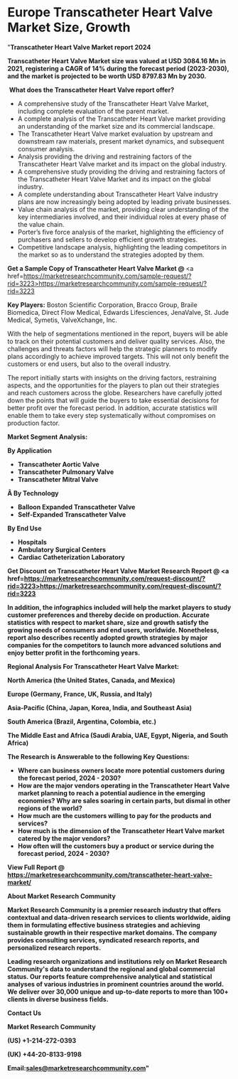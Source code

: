 # Europe Transcatheter Heart Valve Market Size, Growth
"<strong>Transcatheter Heart Valve Market report 2024</strong>

<strong>Transcatheter Heart Valve Market size was valued at USD 3084.16 Mn in 2021, registering a CAGR of 14% during the forecast period (2023-2030), and the market is projected to be worth USD 8797.83 Mn by 2030.</strong>

 <strong><b>What does the Transcatheter Heart Valve report offer?</b></strong>
<ul>
  <li>A comprehensive study of the Transcatheter Heart Valve Market, including complete evaluation of the parent market.</li>
  <li>A complete analysis of the Transcatheter Heart Valve market providing an understanding of the market size and its commercial landscape.</li>
  <li>The Transcatheter Heart Valve market evaluation by upstream and downstream raw materials, present market dynamics, and subsequent consumer analysis.</li>
  <li>Analysis providing the driving and restraining factors of the Transcatheter Heart Valve market and its impact on the global industry.</li>
  <li>A comprehensive study providing the driving and restraining factors of the Transcatheter Heart Valve Market and its impact on the global industry.</li>
  <li>A complete understanding about Transcatheter Heart Valve industry plans are now increasingly being adopted by leading private businesses.</li>
  <li>Value chain analysis of the market, providing clear understanding of the key intermediaries involved, and their individual roles at every phase of the value chain.</li>
  <li>Porter’s five force analysis of the market, highlighting the efficiency of purchasers and sellers to develop efficient growth strategies.</li>
  <li>Competitive landscape analysis, highlighting the leading competitors in the market so as to understand the strategies adopted by them.</li>
</ul>

<strong>Get a Sample Copy of Transcatheter Heart Valve Market @ </strong><a href=https://marketresearchcommunity.com/sample-request/?rid=3223><u>https://marketresearchcommunity.com/sample-request/?rid=3223</u></a>

<strong>Key Players:</strong> 
Boston Scientific Corporation, Bracco Group, Braile Biomedica, Direct Flow Medical, Edwards Lifesciences, JenaValve, St. Jude Medical, Symetis, ValveXchange, Inc.

With the help of segmentations mentioned in the report, buyers will be able to track on their potential customers and deliver quality services. Also, the challenges and threats factors will help the strategic planners to modify plans accordingly to achieve improved targets. This will not only benefit the customers or end users, but also to the overall industry.

The report initially starts with insights on the driving factors, restraining aspects, and the opportunities for the players to plan out their strategies and reach customers across the globe. Researchers have carefully jotted down the points that will guide the buyers to take essential decisions for better profit over the forecast period. In addition, accurate statistics will enable them to take every step systematically without compromises on production factor.

<strong>Market Segment Analysis:</strong>


<strong><strong>By Application</strong></h4>
<ul>
 	<li>Transcatheter Aortic Valve</li>
 	<li>Transcatheter Pulmonary Valve</li>
 	<li>Transcatheter Mitral Valve</li>
</ul>
<strong><strong>Â By Technology</strong></h4>
<ul>
 	<li>Balloon Expanded Transcatheter Valve</li>
 	<li>Self-Expanded Transcatheter Valve</li>
</ul>
<strong><strong>By End Use</strong></h4>
<ul>
 	<li>Hospitals</li>
 	<li>Ambulatory Surgical Centers</li>
 	<li>Cardiac Catheterization Laboratory</li>
</ul>

<strong>Get Discount on Transcatheter Heart Valve Market Research Report @ </b></strong><a href=https://marketresearchcommunity.com/request-discount/?rid=3223><u>https://marketresearchcommunity.com/request-discount/?rid=3223</u></a>

In addition, the infographics included will help the market players to study customer preferences and thereby decide on production. Accurate statistics with respect to market share, size and growth satisfy the growing needs of consumers and end users, worldwide. Nonetheless, report also describes recently adopted growth strategies by major companies for the competitors to launch more advanced solutions and enjoy better profit in the forthcoming years.

<strong>Regional Analysis For Transcatheter Heart Valve Market:</strong>

<strong>North America</strong> (the United States, Canada, and Mexico)

<strong>Europe</strong> (Germany, France, UK, Russia, and Italy)

<strong>Asia-Pacific</strong> (China, Japan, Korea, India, and Southeast Asia)

<strong>South America</strong> (Brazil, Argentina, Colombia, etc.)

<strong>The Middle East and Africa</strong> (Saudi Arabia, UAE, Egypt, Nigeria, and South Africa)

<strong>The Research is Answerable to the following Key Questions:</strong>
<ul>
 	<li>Where can business owners locate more potential customers during the forecast period, 2024 - 2030?</li>
 	<li>How are the major vendors operating in the Transcatheter Heart Valve market planning to reach a potential audience in the emerging economies? Why are sales soaring in certain parts, but dismal in other regions of the world?</li>
 	<li>How much are the customers willing to pay for the products and services?</li>
 	<li>How much is the dimension of the Transcatheter Heart Valve market catered by the major vendors?</li>
 	<li>How often will the customers buy a product or service during the forecast period, 2024 - 2030?</li>
</ul>

<strong>View Full Report @</strong> <a href=https://marketresearchcommunity.com/transcatheter-heart-valve-market/>https://marketresearchcommunity.com/transcatheter-heart-valve-market/</a>

<strong>About Market Research Community</strong>

Market Research Community is a premier research industry that offers contextual and data-driven research services to clients worldwide, aiding them in formulating effective business strategies and achieving sustainable growth in their respective market domains. The company provides consulting services, syndicated research reports, and personalized research reports.

Leading research organizations and institutions rely on Market Research Community's data to understand the regional and global commercial status. Our reports feature comprehensive analytical and statistical analyses of various industries in prominent countries around the world. We deliver over 30,000 unique and up-to-date reports to more than 100+ clients in diverse business fields.

<strong>Contact Us</strong>

<strong>Market Research Community</strong>

(US) +1-214-272-0393

(UK) +44-20-8133-9198

<strong>Email:</strong>sales@marketresearchcommunity.com"
